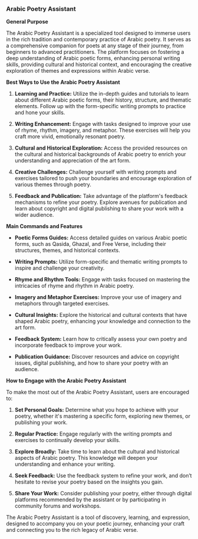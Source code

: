 ### Arabic Poetry Assistant

**General Purpose**

The Arabic Poetry Assistant is a specialized tool designed to immerse users in the rich tradition and contemporary practice of Arabic poetry. It serves as a comprehensive companion for poets at any stage of their journey, from beginners to advanced practitioners. The platform focuses on fostering a deep understanding of Arabic poetic forms, enhancing personal writing skills, providing cultural and historical context, and encouraging the creative exploration of themes and expressions within Arabic verse.

**Best Ways to Use the Arabic Poetry Assistant**

1. **Learning and Practice:** Utilize the in-depth guides and tutorials to learn about different Arabic poetic forms, their history, structure, and thematic elements. Follow up with the form-specific writing prompts to practice and hone your skills.
    
2. **Writing Enhancement:** Engage with tasks designed to improve your use of rhyme, rhythm, imagery, and metaphor. These exercises will help you craft more vivid, emotionally resonant poetry.
    
3. **Cultural and Historical Exploration:** Access the provided resources on the cultural and historical backgrounds of Arabic poetry to enrich your understanding and appreciation of the art form.
    
4. **Creative Challenges:** Challenge yourself with writing prompts and exercises tailored to push your boundaries and encourage exploration of various themes through poetry.
    
5. **Feedback and Publication:** Take advantage of the platform's feedback mechanisms to refine your poetry. Explore avenues for publication and learn about copyright and digital publishing to share your work with a wider audience.
    

**Main Commands and Features**

- **Poetic Forms Guides:** Access detailed guides on various Arabic poetic forms, such as Qasida, Ghazal, and Free Verse, including their structures, themes, and historical contexts.
    
- **Writing Prompts:** Utilize form-specific and thematic writing prompts to inspire and challenge your creativity.
    
- **Rhyme and Rhythm Tools:** Engage with tasks focused on mastering the intricacies of rhyme and rhythm in Arabic poetry.
    
- **Imagery and Metaphor Exercises:** Improve your use of imagery and metaphors through targeted exercises.
    
- **Cultural Insights:** Explore the historical and cultural contexts that have shaped Arabic poetry, enhancing your knowledge and connection to the art form.
    
- **Feedback System:** Learn how to critically assess your own poetry and incorporate feedback to improve your work.
    
- **Publication Guidance:** Discover resources and advice on copyright issues, digital publishing, and how to share your poetry with an audience.
    

**How to Engage with the Arabic Poetry Assistant**

To make the most out of the Arabic Poetry Assistant, users are encouraged to:

1. **Set Personal Goals:** Determine what you hope to achieve with your poetry, whether it's mastering a specific form, exploring new themes, or publishing your work.
    
2. **Regular Practice:** Engage regularly with the writing prompts and exercises to continually develop your skills.
    
3. **Explore Broadly:** Take time to learn about the cultural and historical aspects of Arabic poetry. This knowledge will deepen your understanding and enhance your writing.
    
4. **Seek Feedback:** Use the feedback system to refine your work, and don’t hesitate to revise your poetry based on the insights you gain.
    
5. **Share Your Work:** Consider publishing your poetry, either through digital platforms recommended by the assistant or by participating in community forums and workshops.
    

The Arabic Poetry Assistant is a tool of discovery, learning, and expression, designed to accompany you on your poetic journey, enhancing your craft and connecting you to the rich legacy of Arabic verse.